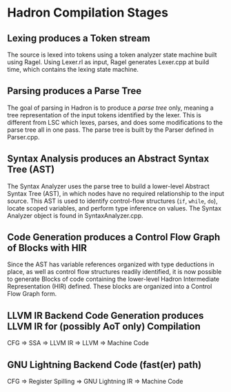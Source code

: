 # Hadron Compilation Stages

## Lexing produces a Token stream

The source is lexed into tokens using a token analyzer state machine built using Ragel. Using Lexer.rl as input, Ragel
generates Lexer.cpp at build time, which contains the lexing state machine.

## Parsing produces a Parse Tree

The goal of parsing in Hadron is to produce a *parse tree* only, meaning a tree representation of the input tokens
identified by the lexer. This is different from LSC which lexes, parses, and does some modifications to the parse tree
all in one pass. The parse tree is built by the Parser defined in Parser.cpp.

## Syntax Analysis produces an Abstract Syntax Tree (AST)

The Syntax Analyzer uses the parse tree to build a lower-level Abstract Syntax Tree (AST), in which nodes have no
required relationship to the input source. This AST is used to identify control-flow structures (`if`, `while`, `do`),
locate scoped variables, and perform type inference on values. The Syntax Analyzer object is found in
SyntaxAnalyzer.cpp.

## Code Generation produces a Control Flow Graph of Blocks with HIR

Since the AST has variable references organized with type deductions in place, as well as control flow structures
readily identified, it is now possible to generate Blocks of code containing the lower-level Hadron Intermediate
Representation (HIR) defined. These blocks are organized into a Control Flow Graph form.

## LLVM IR Backend Code Generation produces LLVM IR for (possibly AoT only) Compilation

CFG => SSA => LLVM IR => LLVM => Machine Code

## GNU Lightning Backend Code (fast(er) path)

CFG => Register Spilling => GNU Lightning IR => Machine Code
